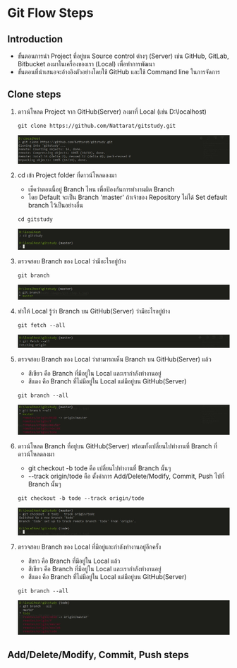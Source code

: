 # Git Flow Steps

## Introduction
* ขั้นตอนการนำ Project ที่อยู่บน Source control ต่างๆ (Server) เช่น GitHub, GitLab, Bitbucket ลงมาในเครื่องของเรา (Local) เพื่อทำการพัฒนา
* ขั้นตอนที่นำเสนอจะอ้างอิงตัวอย่างโดยใช้ GitHub และใช้ Command line ในการจัดการ

## Clone steps
1. ดาวน์โหลด Project จาก GitHub(Server) ลงมาที่ Local (เช่น D:\localhost)
    ```
    git clone https://github.com/Nattarat/gitstudy.git
    ```

    ![Git Step 1](https://raw.githubusercontent.com/Nattarat/git-flow-steps/master/README-images/git-step-1.jpg)

2. cd เข้า Project folder ที่ดาวน์โหลดลงมา
    * เช็คว่าตอนนี้อยู่ Branch ไหน เพื่อป้องกันการทำงานผิด Branch
    * โดย Default จะเป็น Branch 'master' ถ้าเจ้าของ Repository ไม่ได้ Set default branch ไว้เป็นอย่างอื่น

    ```
    cd gitstudy
    ```

    ![Git Step 2](https://raw.githubusercontent.com/Nattarat/git-flow-steps/master/README-images/git-step-2.jpg)

3. ตรวจสอบ Branch ของ Local ว่ามีอะไรอยู่บ้าง
    ```
    git branch
    ```

    ![Git Step 3](https://raw.githubusercontent.com/Nattarat/git-flow-steps/master/README-images/git-step-3.jpg)

4. ทำให้ Local รู้ว่า Branch บน GitHub(Server) ว่ามีอะไรอยู่บ้าง
    ```
    git fetch --all
    ```

    ![Git Step 4](https://raw.githubusercontent.com/Nattarat/git-flow-steps/master/README-images/git-step-4.jpg)

5. ตรวจสอบ Branch ของ Local ว่าสามารถเห็น Branch บน GitHub(Server) แล้ว
    * สีเขียว คือ Branch ที่มีอยู่ใน Local และเรากำลังทำงานอยู่
    * สีแดง คือ Branch ที่ไม่มีอยู่ใน Local แต่มีอยู่บน GitHub(Server)

    ```
    git branch --all
    ```

    ![Git Step 5](https://raw.githubusercontent.com/Nattarat/git-flow-steps/master/README-images/git-step-5.jpg)

6. ดาวน์โหลด Branch ที่อยู่บน GitHub(Server) พร้อมทั้งเปลี่ยนไปทำงานที่ Branch ที่ดาวน์โหลดลงมา
    * git checkout -b tode คือ เปลี่ยนไปทำงานที่ Branch นั้นๆ
    * --track origin/tode คือ ตั้งค่าการ Add/Delete/Modify, Commit, Push ไปที่ Branch นั้นๆ

    ```
    git checkout -b tode --track origin/tode
    ```

    ![Git Step 6](https://raw.githubusercontent.com/Nattarat/git-flow-steps/master/README-images/git-step-6.jpg)

7. ตรวจสอบ Branch ของ Local ที่มีอยู่และกำลังทำงานอยู่อีกครั้ง
    * สีขาว คือ Branch ที่มีอยู่ใน Local แล้ว
    * สีเขียว คือ Branch ที่มีอยู่ใน Local และเรากำลังทำงานอยู่
    * สีแดง คือ Branch ที่ไม่มีอยู่ใน Local แต่มีอยู่บน GitHub(Server)

    ```
    git branch --all
    ```

    ![Git Step 7](https://raw.githubusercontent.com/Nattarat/git-flow-steps/master/README-images/git-step-7.jpg)

## Add/Delete/Modify, Commit, Push steps
